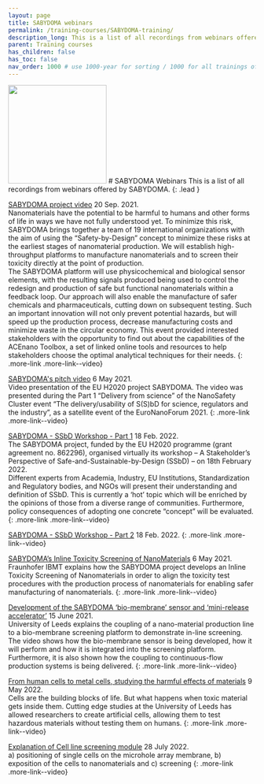 ```yaml
---
layout: page
title: SABYDOMA webinars
permalink: /training-courses/SABYDOMA-training/
description_long: This is a list of all recordings from webinars offered by SABYDOMA
parent: Training courses
has_children: false
has_toc: false
nav_order: 1000 # use 1000-year for sorting / 1000 for all trainings offered by a project
---
```


<img src="{{ site.baseurl }}/images/logos/Sabydoma.png" width="200" class="image--right" />
# SABYDOMA Webinars
This is a list of all recordings from webinars offered by SABYDOMA. 
{: .lead }

[SABYDOMA project video](https://www.youtube.com/watch?v=utNWix23VyA)
20 Sep. 2021.<br>
Nanomaterials have the potential to be harmful to humans and other forms of life in ways we have not fully understood yet. To minimize this risk, SABYDOMA brings together a team of 19 international organizations with the aim of using the “Safety-by-Design” concept to minimize these risks at the earliest stages of nanomaterial production. We will establish high-throughput platforms to manufacture nanomaterials and to screen their toxicity directly at the point of production.<br>
The SABYDOMA platform will use physicochemical and biological sensor elements, with the resulting signals produced being used to control the redesign and production of safe but functional nanomaterials within a feedback loop. Our approach will also enable the manufacture of safer chemicals and pharmaceuticals, cutting down on subsequent testing. Such an important innovation will not only prevent potential hazards, but will speed up the production process, decrease manufacturing costs and minimize waste in the circular economy. This event provided interested stakeholders with the opportunity to find out about the capabilities of the ACEnano Toolbox, a set of linked online tools and resources to help stakeholders choose the optimal analytical techniques for their needs.
{: .more-link .more-link--video}

[SABYDOMA's pitch video](https://www.youtube.com/watch?v=hGC_Ih0SSZw)
6 May 2021.<br>
Video presentation of the EU H2020 project SABYDOMA. The video was presented during the Part 1 “Delivery from science” of the NanoSafety Cluster event “The delivery/usability of S(S)bD for science, regulators and the industry”, as a satellite event of the EuroNanoForum 2021.
{: .more-link .more-link--video}

[SABYDOMA - SSbD Workshop - Part 1](https://www.youtube.com/watch?v=4QRcJLRqBkU)
18 Feb. 2022.<br>
The SABYDOMA project, funded by the EU H2020 programme (grant agreement no. 862296), organised virtually its workshop – A Stakeholder’s Perspective of Safe-and-Sustainable-by-Design (SSbD) – on 18th February 2022.<br>
Different experts from Academia, Industry, EU Institutions, Standardization and Regulatory bodies, and NGOs will present their understanding and definition of SSbD. This is currently a ‘hot’ topic which will be enriched by the opinions of those from a diverse range of communities. Furthermore, policy consequences of adopting one concrete “concept” will be evaluated.
{: .more-link .more-link--video}

[SABYDOMA - SSbD Workshop - Part 2](https://www.youtube.com/watch?v=fZkQ6M8AcmU)
18 Feb. 2022.
{: .more-link .more-link--video}

[SABYDOMA’s Inline Toxicity Screening of NanoMaterials](https://www.youtube.com/watch?v=rfF4THsgS5o)
6 May 2021.<br>
Fraunhofer IBMT explains how the SABYDOMA project develops an Inline Toxicity Screening of Nanomaterials in order to align the toxicity test procedures with the production process of nanomaterials for enabling safer manufacturing of nanomaterials.
{: .more-link .more-link--video}

[Development of the SABYDOMA ‘bio-membrane’ sensor and ‘mini-release accelerator’](https://www.youtube.com/watch?v=CICme2AsBhg)
15 June 2021.<br>
University of Leeds explains the coupling of a nano-material production line to a bio-membrane screening platform to demonstrate in-line screening. The video shows how the bio-membrane sensor is being developed, how it will perform and how it is integrated into the screening platform. Furthermore, it is also shown how the coupling to continuous-flow production systems is being delivered.
{: .more-link .more-link--video}

[From human cells to metal cells, studying the harmful effects of materials](https://www.youtube.com/watch?v=ulxK8CkmTJ8)
9 May 2022.<br>
Cells are the building blocks of life. But what happens when toxic material gets inside them. Cutting edge studies at the University of Leeds has allowed researchers to create artificial cells, allowing them to test hazardous materials without testing them on humans.
{: .more-link .more-link--video}

[Explanation of Cell line screening module](https://www.youtube.com/watch?v=Ljt8wM-qFzk)
28 July 2022.<br>
a) positioning of single cells on the microhole array membrane, b) exposition of the cells to nanomaterials and c) screening
{: .more-link .more-link--video}

